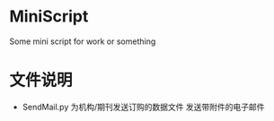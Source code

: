 # MiniScript
Some mini script for work or something

# 文件说明
- SendMail.py
为机构/期刊发送订购的数据文件
发送带附件的电子邮件